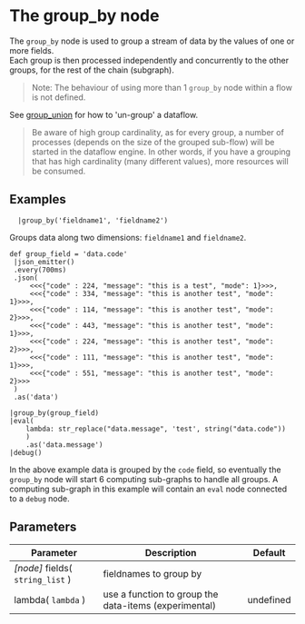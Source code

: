 The group_by node
=====================

The `group_by` node is used to group a stream of data by the values of one or more fields.  
Each group is then processed independently and concurrently to the other groups, for the rest of the chain (subgraph).

> Note: The behaviour of using more than 1 `group_by` node within a flow is not defined.

See [group_union](group_union.md) for how to 'un-group' a dataflow.

> Be aware of high group cardinality, as for every group, a number of processes (depends on the size of the grouped sub-flow) 
> will be started in the dataflow engine.
> In other words, if you have a grouping that has high cardinality (many different values), more resources will be consumed.

Examples
-------

```dfs   
  |group_by('fieldname1', 'fieldname2') 
```
Groups data along two dimensions: `fieldname1` and `fieldname2`.

```dfs
def group_field = 'data.code'
 |json_emitter()
 .every(700ms)
 .json(
     <<<{"code" : 224, "message": "this is a test", "mode": 1}>>>,
     <<<{"code" : 334, "message": "this is another test", "mode": 1}>>>,
     <<<{"code" : 114, "message": "this is another test", "mode": 2}>>>,
     <<<{"code" : 443, "message": "this is another test", "mode": 1}>>>,
     <<<{"code" : 224, "message": "this is another test", "mode": 2}>>>,
     <<<{"code" : 111, "message": "this is another test", "mode": 1}>>>,
     <<<{"code" : 551, "message": "this is another test", "mode": 2}>>>
 )
 .as('data')

|group_by(group_field)
|eval(
    lambda: str_replace("data.message", 'test', string("data.code"))
    )
    .as('data.message')
|debug()

```
In the above example data is grouped by the `code` field, so eventually the `group_by` node will start 6 computing sub-graphs to handle all groups.
A computing sub-graph in this example will contain an `eval` node connected to a `debug` node.

Parameters
----------

Parameter     | Description | Default 
--------------|-------------|---------
_[node]_ fields( `string_list` ) | fieldnames to group by   | 
lambda( `lambda` ) | use a function to group the data-items (experimental) | undefined
 